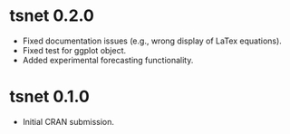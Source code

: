 # tsnet 0.2.0
* Fixed documentation issues (e.g., wrong display of LaTex equations).
* Fixed test for ggplot object.
* Added experimental forecasting functionality.

# tsnet 0.1.0

* Initial CRAN submission.
